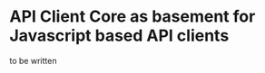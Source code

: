 API Client Core as basement for Javascript based API clients 
===============================================================

to be written

